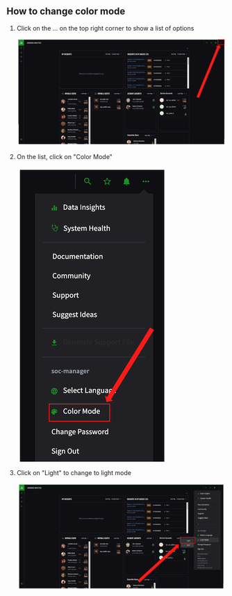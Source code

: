 ## How to change color mode

1. Click on the ... on the top right corner to show a list of options

	![](../Images/3dots.png)

2. On the list, click on "Color Mode" 

	![](../Images/list.png)

3. Click on "Light" to change to light mode

	![](../Images/mode.png)